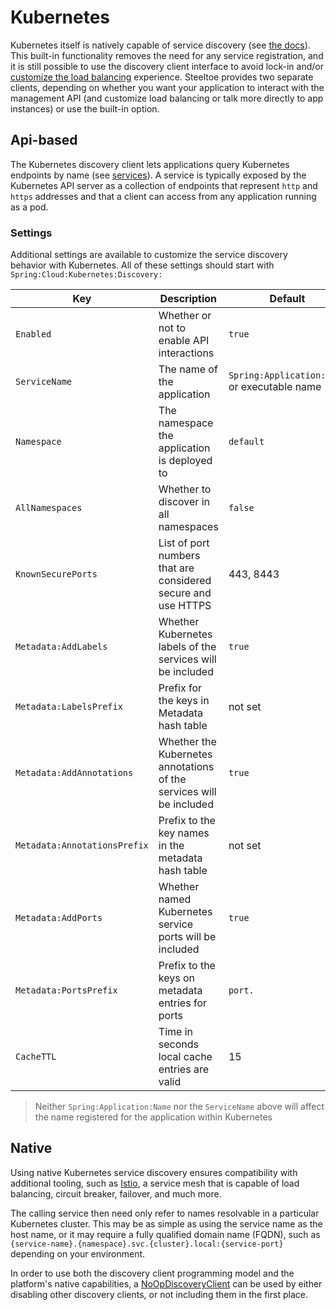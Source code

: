 # Kubernetes

Kubernetes itself is natively capable of service discovery (see [the docs](https://kubernetes.io/docs/concepts/services-networking/service/#discovering-services)). This built-in functionality removes the need for any service registration, and it is still possible to use the discovery client interface to avoid lock-in and/or [customize the load balancing](./load-balancing.md) experience. Steeltoe provides two separate clients, depending on whether you want your application to interact with the management API (and customize load balancing or talk more directly to app instances) or use the built-in option.

## Api-based

The Kubernetes discovery client lets applications query Kubernetes endpoints by name (see [services](https://kubernetes.io/docs/user-guide/services/)). A service is typically exposed by the Kubernetes API server as a collection of endpoints that represent `http` and `https` addresses and that a client can access from any application running as a pod.

### Settings

Additional settings are available to customize the service discovery behavior with Kubernetes. All of these settings should start with `Spring:Cloud:Kubernetes:Discovery:`

| Key | Description | Default |
| --- | --- | --- |
| `Enabled` | Whether or not to enable API interactions | `true` |
| `ServiceName` | The name of the application | `Spring:Application:Name` or executable name |
| `Namespace` | The namespace the application is deployed to | `default` |
| `AllNamespaces` | Whether to discover in all namespaces | `false` |
| `KnownSecurePorts` | List of port numbers that are considered secure and use HTTPS | 443, 8443 |
| `Metadata:AddLabels` | Whether Kubernetes labels of the services will be included | `true` |
| `Metadata:LabelsPrefix` | Prefix for the keys in Metadata hash table | not set |
| `Metadata:AddAnnotations` | Whether the Kubernetes annotations of the services will be included | `true` |
| `Metadata:AnnotationsPrefix` | Prefix to the key names in the metadata hash table | not set |
| `Metadata:AddPorts` | Whether named Kubernetes service ports will be included | `true` |
| `Metadata:PortsPrefix` | Prefix to the keys on metadata entries for ports | `port.` |
| `CacheTTL` | Time in seconds local cache entries are valid | 15 |

>Neither `Spring:Application:Name` nor the `ServiceName` above will affect the name registered for the application within Kubernetes

## Native

Using native Kubernetes service discovery ensures compatibility with additional tooling, such as [Istio](https://istio.io), a service mesh that is capable of load balancing, circuit breaker, failover, and much more.

The calling service then need only refer to names resolvable in a particular Kubernetes cluster. This may be as simple as using the service name as the host name, or it may require a fully qualified domain name (FQDN), such as `{service-name}.{namespace}.svc.{cluster}.local:{service-port}` depending on your environment.

In order to use both the discovery client programming model and the platform's native capabilities, a [NoOpDiscoveryClient](https://github.com/SteeltoeOSS/Steeltoe/blob/3.x/src/Discovery/src/ClientBase/SimpleClients/NoOpDiscoveryClient.cs) can be used by either disabling other discovery clients, or not including them in the first place.

